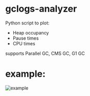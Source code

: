 # gclogs-analyzer

Python script to plot:
 * Heap occupancy
 * Pause times
 * CPU times
 
supports Parallel GC, CMS GC, G1 GC

# example:

![example](https://gitlab.criteois.com/jp.bempel/gclogs-analyzer/raw/master/example.png)

